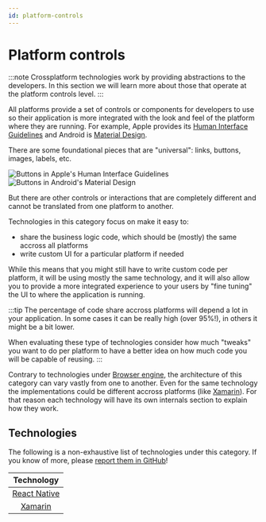```yaml
---
id: platform-controls
---
```


# Platform controls

:::note
Crossplatform technologies work by providing abstractions to the developers. In this section we will
learn more about those that operate at the platform controls level.
:::

All platforms provide a set of controls or components for developers to use so their application
is more integrated with the look and feel of the platform where they are running. For example, Apple
provides its [Human Interface Guidelines] and Android is [Material Design].

There are some foundational pieces that are "universal": links, buttons, images, labels, etc.

<p align="center">

<!-- Resize these images -->

![Buttons in Apple's Human Interface Guidelines](/img/design-buttons-hig.png)
![Buttons in Android's Material Design](/img/design-buttons-material.png)

</p>

But there are other controls or interactions that are completely different and cannot be translated
from one platform to another.

Technologies in this category focus on make it easy to:

- share the business logic code, which should be (mostly) the same accross all platforms
- write custom UI for a particular platform if needed

While this means that you might still have to write custom code per platform, it will be using
mostly the same technology, and it will also allow you to provide a more integrated experience to
your users by "fine tuning" the UI to where the application is running.

:::tip
The percentage of code share accross platforms will depend a lot in your application. In some cases
it can be really high (over 95%!), in others it might be a bit lower.

When evaluating these type of technologies consider how much "tweaks" you want to do per platform to
have a better idea on how much code you will be capable of reusing.
:::

Contrary to technologies under [Browser engine], the architecture of this category can vary vastly
from one to another. Even for the same technology the implementations could be different accross
platforms (like [Xamarin]). For that reason each technology will have its own internals section to
explain how they work.

## Technologies

The following is a non-exhaustive list of technologies under this category. If you know of more,
please [report them in GitHub][new-technology]!

|   Technology   |
| :------------: |
| [React Native] |
|   [Xamarin]    |

<!-- Reference links -->

[browser engine]: browser-engine.md
[human interface guidelines]: https://developer.apple.com/design/human-interface-guidelines/ios/controls/buttons/
[material design]: https://material.io/components?platform=android
[new-technology]: https://github.com/crossplatform-dev/crossplatform.dev/issues/new
[react native]: react-native.md
[xamarin]: xamarin.md
